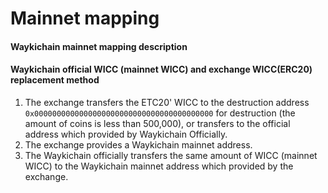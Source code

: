 # Mainnet mapping
#### Waykichain mainnet mapping description

#### Waykichain official WICC (mainnet WICC) and exchange WICC(ERC20) replacement method

1. The exchange transfers the ETC20' WICC to the destruction address `0x0000000000000000000000000000000000000000` for destruction (the amount of coins is less than 500,000), or transfers to the official address which provided by Waykichain Officially.
2. The exchange provides a Waykichain mainnet address.
3. The Waykichain officially transfers the same amount of WICC (mainnet WICC) to the Waykichain mainnet address which provided by the exchange.
